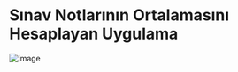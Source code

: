 # Sınav Notlarının Ortalamasını Hesaplayan Uygulama <br/>

![image](https://github.com/Faruk-Celik/Degiskenlerde_4_islem/assets/72822335/53015875-881f-4365-a243-3bbd66657637)
